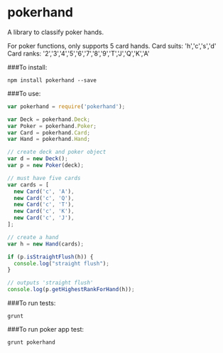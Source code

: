 pokerhand
=========

A library to classify poker hands.

For poker functions, only supports 5 card hands.
Card suits: 'h','c','s','d'
Card ranks: '2','3','4','5','6','7','8','9','T','J','Q','K','A'

###To install:

```
npm install pokerhand --save
```

###To use:

```javascript
var pokerhand = require('pokerhand');

var Deck = pokerhand.Deck;
var Poker = pokerhand.Poker;
var Card = pokerhand.Card;
var Hand = pokerhand.Hand;

// create deck and poker object
var d = new Deck();
var p = new Poker(deck);

// must have five cards
var cards = [
  new Card('c', 'A'),
  new Card('c', 'Q'),
  new Card('c', 'T'),
  new Card('c', 'K'),
  new Card('c', 'J'),
];

// create a hand
var h = new Hand(cards);

if (p.isStraightFlush(h)) {
  console.log("straight flush");
}

// outputs 'straight flush'
console.log(p.getHighestRankForHand(h)); 
```

###To run tests:
```
grunt
```

###To run poker app test:
```
grunt pokerhand
```
